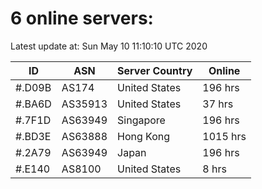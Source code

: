 # 6 online servers:

Latest update at: Sun May 10 11:10:10 UTC 2020

| ID | ASN | Server Country | Online |
| -- | --- | -------------- | ------ |
| #.D09B | AS174 | United States | 196 hrs |
| #.BA6D | AS35913 | United States | 37 hrs |
| #.7F1D | AS63949 | Singapore | 196 hrs |
| #.BD3E | AS63888 | Hong Kong | 1015 hrs |
| #.2A79 | AS63949 | Japan | 196 hrs |
| #.E140 | AS8100 | United States | 8 hrs |

